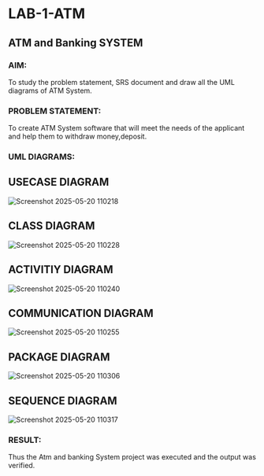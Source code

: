 # LAB-1-ATM
## ATM and Banking SYSTEM
### AIM: 
To study the problem statement, SRS document and draw all the UML diagrams of ATM
System.
### PROBLEM STATEMENT:
To create ATM System software that will meet the needs of the applicant and help them
to withdraw money,deposit.
### UML DIAGRAMS:

## USECASE DIAGRAM
![Screenshot 2025-05-20 110218](https://github.com/user-attachments/assets/ab9f76df-9553-463a-8ab9-12e9917d8662)

## CLASS DIAGRAM
![Screenshot 2025-05-20 110228](https://github.com/user-attachments/assets/af68ad7e-3544-4554-9877-ccd0b754dcb2)

## ACTIVITIY DIAGRAM
![Screenshot 2025-05-20 110240](https://github.com/user-attachments/assets/a371f3cc-94b9-42cb-aef8-085e1b84bff0)

## COMMUNICATION DIAGRAM
![Screenshot 2025-05-20 110255](https://github.com/user-attachments/assets/d6ed9b1d-46a8-4296-9b08-94e2c93876d3)

## PACKAGE DIAGRAM
![Screenshot 2025-05-20 110306](https://github.com/user-attachments/assets/a112208b-309d-4504-ab52-19ab53a98fe4)

## SEQUENCE DIAGRAM
![Screenshot 2025-05-20 110317](https://github.com/user-attachments/assets/2d02f2fa-510b-4a63-a5c9-7158dd53d2d1)



### RESULT: 
Thus the Atm and banking System project was executed and the output was verified.
